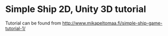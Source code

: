 # Simple Ship 2D, Unity 3D tutorial

Tutorial can be found from http://www.mikapeltomaa.fi/simple-ship-game-tutorial-1/

